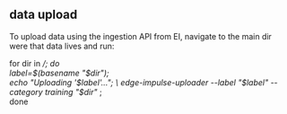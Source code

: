 ## data upload
To upload data using the ingestion API from EI, navigate to the main dir were that data lives and run:

for dir in */; do \
    label=$(basename "$dir"); \
    echo "Uploading '$label'..."; \
    edge-impulse-uploader --label "$label" --category training "$dir"* ; \
done